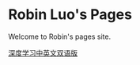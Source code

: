 # Robin Luo's Pages

Welcome to Robin's pages site.

[深度学习中英文双语版](https://github.com/vortune/vortune.github.io/blob/master/machine_learning/Deep_learning_bilingual.pdf)
